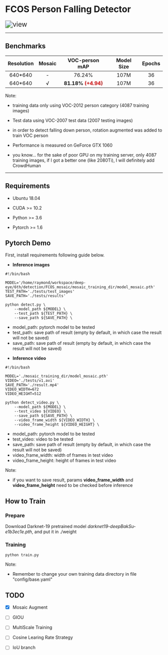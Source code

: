 # FCOS Person Falling Detector

<img src="tests/results/view.gif" alt="view" style="zoom:150%;" />

****
## Benchmarks

Resolution          |Mosaic|VOC-person mAP |Model Size |Epochs 
:-------------:|:--------:|:-------:|:--------------------:|:----------:
640*640      | - |   76.24%   | 107M      |36 
640*640      | √ |   **81.18% <font color='red'>(+4.94)</font>**   | 107M          |36 

Note:

* training data only using VOC-2012 person category (4087 training images)

* Test data using VOC-2007 test data (2007 testing images)

* in order to detect falling down person, rotation augmented was added to train VOC person

* Performance is measured on GeForce GTX 1060 

* you know... for the sake of poor GPU on my training server, only 4087 training images, if I got a better one (like 2080Ti), I will definitely add CrowdHuman

  

****
## Requirements

* Ubuntu 18.04

* CUDA >= 10.2

* Python >= 3.6

* Pytorch >= 1.6

  

## Pytorch Demo

First, install requirements following guide below. 

* **Inference images**

```shell
#!/bin/bash

MODEL='/home/raymond/workspace/deep-eye/6th/detection/FCOS_mosaic/mosaic_training_dir/model_mosaic.pth'
TEST_PATH='./tests/test_images'
SAVE_PATH='./tests/results'

python detect.py \
	--model_path ${MODEL} \
	--test_path ${TEST_PATH} \
	--save_path ${SAVE_PATH} \
```

+ model_path:  pytorch model to be tested
+ test_path: save path of result (empty by default, in which case the result will not be saved)
+ save_path: save path of result (empty by default, in which case the result will not be saved)

* **Inference video**

```shell
#!/bin/bash

MODEL='./mosaic_training_dir/model_mosaic.pth'
VIDEO='./tests/v1.avi'
SAVE_PATH='./result.mp4'
VIDEO_WIDTH=672
VIDEO_HEIGHT=512

python detect_video.py \
	--model_path ${MODEL} \
	--test_video ${VIDEO} \
	--save_path ${SAVE_PATH} \
	--video_frame_width ${VIDEO_WIDTH} \
	--video_frame_height ${VIDEO_HEIGHT} \
```

+ model_path:  pytorch model to be tested
+ test_video: video to be tested
+ save_path: save path of result (empty by default, in which case the result will not be saved)
+ video_frame_width: width of frames in test video
+ video_frame_height: height of frames in test video

Note: 

+ if you want to save result, params **video_frame_width** and **video_frame_height** need to be checked before inference



## How to Train

### Prepare

Download Darknet-19 pretrained model *darknet19-deepBakSu-e1b3ec1e.pth*, and put it in ./weight

### Training

```shell
python train.py
```

Note: 

+ Remember to change your own training data directory in file "config/base.yaml"



## TODO

- [x] Mosaic Augment

- [ ] GIOU
- [ ] MultiScale Training
- [ ] Cosine Learing Rate Strategy
- [ ] IoU branch
